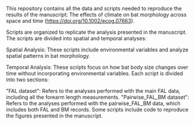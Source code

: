 This repository contains all the data and scripts needed to reproduce the results of the manuscript: The effects of climate on bat morphology across space and time (https://doi.org/10.1002/ecog.07663).

Scripts are organized to replicate the analysis presented in the manuscript. The scripts are divided into spatial and temporal analyses:

Spatial Analysis: These scripts include environmental variables and analyze spatial patterns in bat morphology.

Temporal Analysis: These scripts focus on how bat body size changes over time without incorporating environmental variables.
Each script is divided into two sections:

"FAL dataset": Refers to the analyses performed with the main FAL data, including all the forearm length measurements.
"Pairwise_FAL_BM dataset": Refers to the analyses performed with the pairwise_FAL_BM data, which includes both FAL and BM records.
Some scripts include code to reproduce the figures presented in the manuscript.
